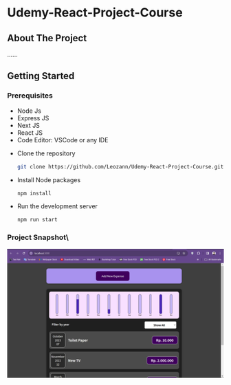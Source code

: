 # Udemy-React-Project-Course

## About The Project
......

## Getting Started

### Prerequisites
* Node Js
* Express JS
* Next JS
* React JS
* Code Editor: VSCode or any IDE

- Clone the repository
    ```sh
    git clone https://github.com/Leozann/Udemy-React-Project-Course.git
    ```
- Install Node packages
   ```sh
   npm install
   ```
- Run the development server
    ```sh
    npm run start
    ```


### Project Snapshot\

![proj-1](assets/expense-img-1.png)
